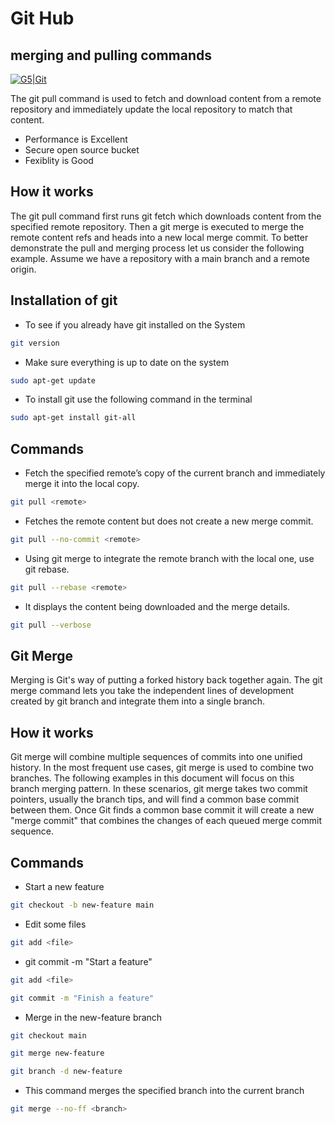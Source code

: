 # Git Hub
## merging and pulling commands

[![G5|Git](https://miro.medium.com/max/640/1*75jvBleoQfAZJc3sgTSPQA.jpeg)](https://github.com/G-knoldus/GIT_ASSIGNMENT_G5)

The git pull command is used to fetch and download content from a remote repository and immediately update the local repository to match that content.

- Performance is Excellent
- Secure open source bucket
- Fexiblity is Good

## How it works

The git pull command first runs git fetch which downloads content from the specified remote repository. Then a git merge is executed to merge the remote content refs and heads into a new local merge commit. To better demonstrate the pull and merging process let us consider the following example. Assume we have a repository with a main branch and a remote origin.


## Installation of git

- To see if you already have git installed on the System
```sh
git version
```

- Make sure everything is up to date on the system
```sh
sudo apt-get update
```

- To install git use the following command in the terminal
```sh
sudo apt-get install git-all
```

## Commands

- Fetch the specified remote’s copy of the current branch and immediately merge it into the local copy. 
```sh
git pull <remote>
```
- Fetches the remote content but does not create a new merge commit.
```sh
git pull --no-commit <remote>
```

- Using git merge to integrate the remote branch with the local one, use git rebase.
```sh
git pull --rebase <remote>
```
- It displays the content being downloaded and the merge details.
```sh
git pull --verbose
```

## Git Merge
 
 Merging is Git's way of putting a forked history back together again. The git merge command lets you take the independent lines of development created by git branch and integrate them into a single branch.
 
## How it works

Git merge will combine multiple sequences of commits into one unified history. In the most frequent use cases, git merge is used to combine two branches. The following examples in this document will focus on this branch merging pattern. In these scenarios, git merge takes two commit pointers, usually the branch tips, and will find a common base commit between them. Once Git finds a common base commit it will create a new "merge commit" that combines the changes of each queued merge commit sequence.

## Commands
 
- Start a new feature
```sh
git checkout -b new-feature main
```
- Edit some files
```sh
git add <file>
```
- git commit -m "Start a feature"
```sh
git add <file>
```
```sh
git commit -m "Finish a feature"
```

- Merge in the new-feature branch
```sh
git checkout main
```
```sh
git merge new-feature
```
```sh
git branch -d new-feature
```
- This command merges the specified branch into the current branch
```sh
git merge --no-ff <branch>
```


 


